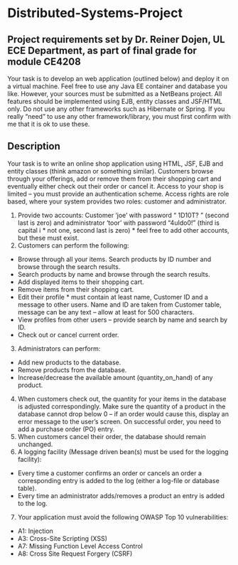 # Distributed-Systems-Project
## Project requirements set by Dr. Reiner Dojen, UL ECE Department, as part of final grade for module CE4208

Your task is to develop an web application (outlined below) and deploy it on a virtual machine. Feel
free to use any Java EE container and database you like. However, your sources must be submitted as
a NetBeans project. All features should be implemented using EJB, entity classes and JSF/HTML only.
Do not use any other frameworks such as Hibernate or Spring. If you really “need” to use any other
framework/library, you must first confirm with me that it is ok to use these.

## Description
Your task is to write an online shop application using HTML, JSF, EJB and entity classes (think amazon
or something similar). Customers browse through your offerings, add or remove them from their
shopping cart and eventually either check out their order or cancel it. Access to your shop is limited –
you must provide an authentication scheme. Access rights are role based, where your system provides
two roles: customer and administrator.
1. Provide two accounts: Customer ‘joe’ with password “ 1D10T? ” (second last is zero) and
administrator ‘toor’ with password “4uIdo0!” (third is capital i * not one, second last is zero) * feel
free to add other accounts, but these must exist.
2. Customers can perform the following:
* Browse through all your items.
   Search products by ID number and browse through the search results.
* Search products by name and browse through the search results.
* Add displayed items to their shopping cart.
* Remove items from their shopping cart.
* Edit their profile * must contain at least name, Customer ID and a message to other users.
Name and ID are taken from Customer table, message can be any text – allow at least for
500 characters.
* View profiles from other users – provide search by name and search by ID.
* Check out or cancel current order.
3. Administrators can perform:
* Add new products to the database.
* Remove products from the database.
* Increase/decrease the available amount (quantity_on_hand) of any product.
4. When customers check out, the quantity for your items in the database is adjusted
correspondingly. Make sure the quantity of a product in the database cannot drop below 0 – if an
order would cause this, display an error message to the user’s screen. On successful order, you
need to add a purchase order (PO) entry.
5. When customers cancel their order, the database should remain unchanged.
6. A logging facility (Message driven bean(s) must be used for the logging facility):
* Every time a customer confirms an order or cancels an order a corresponding entry is
  added to the log (either a log-file or database table).
* Every time an administrator adds/removes a product an entry is added to the log.
7. Your application must avoid the following OWASP Top 10 vulnerabilities:
* A1: Injection
* A3: Cross-Site Scripting (XSS)
* A7: Missing Function Level Access Control
* A8: Cross Site Request Forgery (CSRF)
